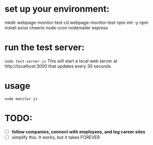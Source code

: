 # set up your environment:
mkdir webpage-monitor-test
cd webpage-monitor-test
npm init -y
npm install axios cheerio node-cron nodemailer express

# run the test server:
`node test-server.js`
This will start a local web server at http://localhost:3000 that updates every 30 seconds

# usage
`node monitor.js`

# TODO:
- [ ] **follow companies, connect with employees, and log career sites**
- [ ] simplify this. It works, but it takes FOREVER